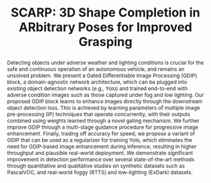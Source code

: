 ---
layout: project-page-new
title: "SCARP: 3D Shape Completion in ARbitrary Poses for Improved Grasping"
authors:
  - name: S Sanket Kalwar
    sup: 1
  - name: Dhruv Patel
    sup: 1
  - name: Aakash Aanegola
    sup: 1
  - name: Krishna Reddy Konda
    sup: 1
  - name: Sourav Garg
    sup: 1
  - name: K Madhava Krishna
    sup: 1
affiliations:
  - name: IIIT Hyderabad, India
    link: https://robotics.iiit.ac.in
    sup: 1
permalink: /publications/2023/Sanket_GDIP/
abstract: "Detecting objects under adverse weather and lighting conditions is crucial for the safe and continuous operation of an autonomous vehicle, and remains an unsolved problem. We present a Gated Differentiable Image Processing (GDIP) block, a domain-agnostic network architecture, which can be plugged into existing object detection networks (e.g., Yolo) and trained end-to-end with adverse condition images such as those captured under fog and low lighting. Our proposed GDIP block learns to enhance images directly through the downstream object detection loss. This is achieved by learning parameters of multiple image pre-processing (IP) techniques that operate concurrently, with their outputs combined using weights learned through a novel gating mechanism. We further improve GDIP through a multi-stage guidance procedure for progressive image enhancement. Finally, trading off accuracy for speed, we propose a variant of GDIP that can be used as a regularizer for training Yolo, which eliminates the need for GDIP-based image enhancement during inference, resulting in higher throughput and plausible real-world deployment. We demonstrate significant improvement in detection performance over several state-of-the-art methods through quantitative and qualitative studies on synthetic datasets such as PascalVOC, and real-world foggy (RTTS) and low-lighting (ExDark) datasets."
Project page: https://gatedip.github.io/
paper: https://arxiv.org/abs/2209.14922
code: https://github.com/Gatedip/GDIP-Yolo
#supplement: https://iiitaphyd-my.sharepoint.com/personal/avneesh_mishra_research_iiit_ac_in/Documents/Forms/All.aspx?RootFolder=%2Fpersonal%2Favneesh%5Fmishra%5Fresearch%5Fiiit%5Fac%5Fin%2FDocuments%2FRRC%2FOpposing%20View%20Loop%20Closure%2FE2CNN%2FPresented%20Material%2FReF%20Paper&FolderCTID=0x012000A1AB309DA2EB7542856220193D0C0808
#video: https://robotics.iiit.ac.in/publications/2020/deep-mpc-for-visual-servoing/video.mp4
#iframe: https://www.youtube.com/embed/qNAqAlb7m3E # https://www.youtube.com/embed/jhjskX4FQwA

---